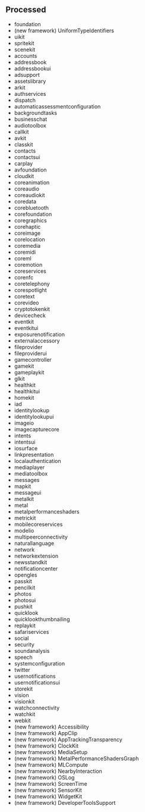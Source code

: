 ## Processed
* foundation
* (new framework) UniformTypeIdentifiers
* uikit
* spritekit
* scenekit
* accounts
* addressbook
* addressbookui
* adsupport
* assetslibrary
* arkit
* authservices
* dispatch
* automaticassessmentconfiguration
* backgroundtasks
* businesschat
* audiotoolbox
* callkit
* avkit
* classkit
* contacts
* contactsui
* carplay
* avfoundation
* cloudkit
* coreanimation
* coreaudio
* coreaudiokit
* coredata
* corebluetooth
* corefoundation
* coregraphics
* corehaptic
* coreimage
* corelocation
* coremedia
* coremidi
* coreml
* coremotion
* coreservices
* corenfc
* coretelephony
* corespotlight
* coretext
* corevideo
* cryptotokenkit
* devicecheck
* eventkit
* eventkitui
* exposurenotification
* externalaccessory
* fileprovider
* fileproviderui
* gamecontroller
* gamekit
* gameplaykit
* glkit
* healthkit
* healthkitui
* homekit
* iad
* identitylookup
* identitylookupui
* imageio
* imagecapturecore
* intents
* intentsui
* iosurface
* linkpresentation
* localauthentication
* mediaplayer
* mediatoolbox
* messages
* mapkit
* messageui
* metalkit
* metal
* metalperformanceshaders
* metrickit
* mobilecoreservices
* modelio
* multipeerconnectivity
* naturallanguage
* network
* networkextension
* newsstandkit
* notificationcenter
* opengles
* passkit
* pencilkit
* photos
* photosui
* pushkit
* quicklook
* quicklookthumbnailing
* replaykit
* safariservices
* social
* security
* soundanalysis
* speech
* systemconfiguration
* twitter
* usernotifications
* usernotificationsui
* storekit
* vision
* visionkit
* watchconnectivity
* watchkit
* webkit
* (new framework) Accessibility
* (new framework) AppClip 
* (new framework) AppTrackingTransparency  
* (new framework) ClockKit
* (new framework) MediaSetup
* (new framework) MetalPerformanceShadersGraph
* (new framework) MLCompute
* (new framework) NearbyInteraction
* (new framework) OSLog
* (new framework) ScreenTime
* (new framework) SensorKit
* (new framework) WidgetKit
* (new framework) DeveloperToolsSupport

